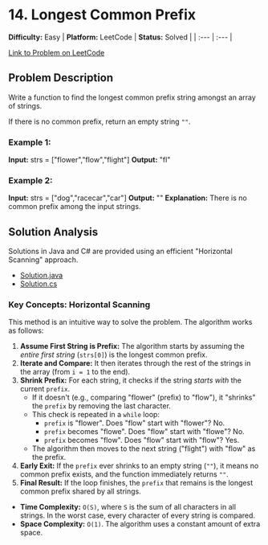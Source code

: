 # 14. Longest Common Prefix

**Difficulty:** Easy
| **Platform:** LeetCode | **Status:** Solved |
| :--- | :--- |

[Link to Problem on LeetCode](https://leetcode.com/problems/longest-common-prefix/)

## Problem Description

Write a function to find the longest common prefix string amongst an array of strings.

If there is no common prefix, return an empty string `""`.

### Example 1:

**Input:** strs = ["flower","flow","flight"]
**Output:** "fl"

### Example 2:

**Input:** strs = ["dog","racecar","car"]
**Output:** ""
**Explanation:** There is no common prefix among the input strings.

## Solution Analysis

Solutions in Java and C# are provided using an efficient "Horizontal Scanning" approach.

* [Solution.java](./Solution.java)
* [Solution.cs](./Solution.cs)

### Key Concepts: Horizontal Scanning

This method is an intuitive way to solve the problem. The algorithm works as follows:

1.  **Assume First String is Prefix:** The algorithm starts by assuming the *entire first string* (`strs[0]`) is the longest common prefix.
2.  **Iterate and Compare:** It then iterates through the rest of the strings in the array (from `i = 1` to the end).
3.  **Shrink Prefix:** For each string, it checks if the string *starts with* the current `prefix`.
    * If it doesn't (e.g., comparing "flower" (prefix) to "flow"), it "shrinks" the `prefix` by removing the last character.
    * This check is repeated in a `while` loop:
        * `prefix` is "flower". Does "flow" start with "flower"? No.
        * `prefix` becomes "flowe". Does "flow" start with "flowe"? No.
        * `prefix` becomes "flow". Does "flow" start with "flow"? Yes.
    * The algorithm then moves to the next string ("flight") with "flow" as the prefix.
4.  **Early Exit:** If the `prefix` ever shrinks to an empty string (`""`), it means no common prefix exists, and the function immediately returns `""`.
5.  **Final Result:** If the loop finishes, the `prefix` that remains is the longest common prefix shared by all strings.

* **Time Complexity:** `O(S)`, where `S` is the sum of all characters in all strings. In the worst case, every character of every string is compared.
* **Space Complexity:** `O(1)`. The algorithm uses a constant amount of extra space.
